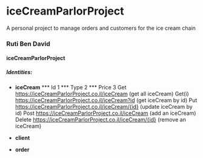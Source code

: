 # iceCreamParlorProject
A personal project to manage orders and customers for the ice cream chain
### Ruti Ben David
#### iceCreamParlorProject
##### Identities:
* __iceCream__ 
***  Id 1
***  Type 2
***  Price 3
Get  https://iceCreamParlorProject.co.il/iceCream (get all iceCream)
Get(i)  https://iceCreamParlorProject.co.il/iceCream?id (get iceCream by id)
Put  https://iceCreamParlorProject.co.il/iceCream/{id} (update iceCream by id)
Post   https://iceCreamParlorProject.co.il/iceCream (add an iceCream)
Delete   https://iceCreamParlorProject.co.il/iceCream/{id} (remove an iceCream)

* __client__ 
* __order__ 
